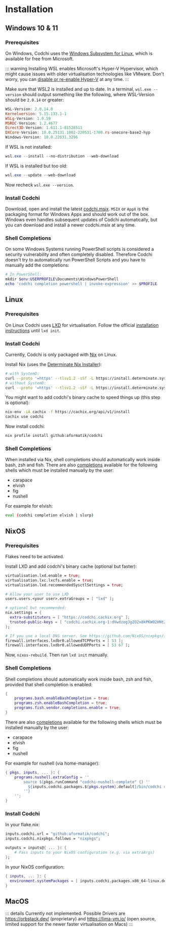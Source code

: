 # Installation

## Windows 10 & 11

### Prerequisites

On Windows, Codchi uses the [Windows Subsystem for Linux](https://learn.microsoft.com/en-us/windows/wsl), which is available for free from Microsoft.

::: warning
Installing WSL enables Microsoft's Hyper-V Hypervisor, which might cause issues with older virtualisation technologies like VMware. Don't worry, you can [disable or re-enable Hyper-V](https://learn.microsoft.com/en-us/troubleshoot/windows-client/application-management/virtualization-apps-not-work-with-hyper-v) at any time.
:::

Make sure that WSL2 is installed and up to date. In a terminal, `wsl.exe
--version` should output something like the following, where WSL-Version
should be `2.0.14` or greater:
```ps1
WSL-Version: 2.0.14.0
Kernelversion: 5.15.133.1-1
WSLg-Version: 1.0.59
MSRDC-Version: 1.2.4677
Direct3D-Version: 1.611.1-81528511
DXCore-Version: 10.0.25131.1002-220531-1700.rs-onecore-base2-hyp
Windows-Version: 10.0.22631.3296
```
If WSL is not installed:
```ps1
wsl.exe --install --no-distribution --web-download
```
If WSL is installed but too old:
```ps1
wsl.exe --update --web-download
```
Now recheck `wsl.exe --version`.

### Install Codchi

Download, open and install the latest
[codchi.msix](https://github.com/aformatik/codchi/releases/latest/download/codchi.msix). `MSIX` or
`AppX` is the packaging format for Windows Apps and should work out of the box.
Windows even handles subsequent updates of Codchi automatically, but you can
download and install a newer codchi.msix at any time.

### Shell Completions

On some Windows Systems running PowerShell scripts is considered a security vulnerability and often completely disabled. Therefore Codchi doesn't try to automatically run PowerShell Scripts and you have to manually add the completions:

```ps1
# In PowerShell:
mkdir $env:USERPROFILE\Documents\WindowsPowerShell
echo 'codchi completion powershell | invoke-expression' >> $PROFILE
```


## Linux

### Prerequisites

On Linux Codchi uses [LXD](https://canonical.com/lxd) for virtualisation.
Follow the official [installation instructions](https://canonical.com/lxd/install)
until `lxd init`.

### Install Codchi

Currently, Codchi is only packaged with [Nix](https://nixos.org) on Linux. 

Install Nix (uses the [Determinate Nix Installer](https://github.com/DeterminateSystems/nix-installer)):
```bash
# with SystemD:
curl --proto '=https' --tlsv1.2 -sSf -L https://install.determinate.systems/nix | sh -s -- install
# without SystemD:
curl --proto '=https' --tlsv1.2 -sSf -L https://install.determinate.systems/nix | sh -s -- install --init none
```
You might want to add codchi's binary cache to speed things up (this step is optional):
```bash
nix-env -iA cachix -f https://cachix.org/api/v1/install
cachix use codchi
```

Now install codchi:
```bash
nix profile install github:aformatik/codchi
```

### Shell Completions

When installed via Nix, shell completions should automatically work inside bash, zsh and fish. There are also [completions](../usage/completion.md) available for the following shells which must be installed manually by the user:

- carapace
- elvish
- fig
- nushell

For example for elvish:
```bash
eval (codchi completion elvish | slurp)
```

## NixOS

### Prerequisites

Flakes need to be activated.

Install LXD and add codchi's binary cache (optional but faster):
```nix
virtualisation.lxd.enable = true;
virtualisation.lxc.lxcfs.enable = true;
virtualisation.lxd.recommendedSysctlSettings = true;

# Allow your user to use LXD
users.users.<your user>.extraGroups = [ "lxd" ];

# optional but recommended:
nix.settings = {
  extra-substituters = [ "https://codchi.cachix.org" ];
  trusted-public-keys = [ "codchi.cachix.org-1:dVwdzogJgZO2x8kPKW02HNt2dpd/P/z46pY465MkokY=" ];
};

# If you use a local DNS server. See https://github.com/NixOS/nixpkgs/issues/263359
firewall.interfaces.lxdbr0.allowedTCPPorts = [ 53 ];
firewall.interfaces.lxdbr0.allowedUDPPorts = [ 53 67 ];
```
Now, `nixos-rebuild`. Then run `lxd init` manually.

### Shell Completions

Shell completions should automatically work inside bash, zsh and fish, provided that shell completion is enabled:
```nix
{
    programs.bash.enableBashCompletion = true;
    programs.zsh.enableBashCompletion = true;
    programs.fish.vendor.completions.enable = true;
}
```
There are also [completions](../usage/completion.md) available for the following shells which must be installed manually by the user:

- carapace
- elvish
- fig
- nushell

For example for nushell (via home-manager):
```nix
{ pkgs, inputs, ... }: {
    programs.nushell.extraConfig = ''
        source ${pkgs.runCommand "codchi-nushell-complete" {} ''
          ${inputs.codchi.packages.${pkgs.system}.default}/bin/codchi complete nushell > $out
        ''}
    '';
}
```

### Install Codchi

In your flake.nix:
```nix
inputs.codchi.url = "github:aformatik/codchi";
inputs.codchi.nixpkgs.follows = "nixpkgs";

outputs = inputs@{ ... }: {
    # Pass inputs to your NixOS configuration (e.g. via extraArgs)
};
```
In your NixOS configuration:
```nix
{ inputs, ... }: {
  environment.systemPackages = [ inputs.codchi.packages.x86_64-linux.default ];
}
```

## MacOS

::: details
Currently not implemented. Possible Drivers are <https://orbstack.dev/> (proprietary) and <https://lima-vm.io/> (open source, limited support for the newer faster virtualisation on Macs)
:::
